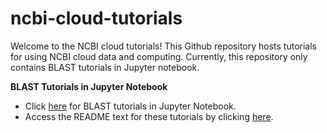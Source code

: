 # ncbi-cloud-tutorials

Welcome to the NCBI cloud tutorials! This Github repository hosts tutorials for using NCBI cloud data and computing. Currently, this repository only contains BLAST tutorials in Jupyter notebook.

**BLAST Tutorials in Jupyter Notebook**
- Click [here](https://mybinder.org/v2/gh/NCBI-Hackathons/ncbi-cloud-tutorials/master?filepath=%2FBLAST%20tutorials%2Findex.ipynb) for BLAST tutorials in Jupyter Notebook. 
- Access the README text for these tutorials by clicking [here](https://github.com/NCBI-Hackathons/ncbi-cloud-tutorials/tree/master/BLAST%20tutorials).
